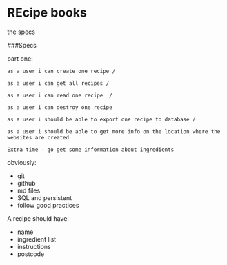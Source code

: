 # REcipe books
the specs

###Specs

part one:

    as a user i can create one recipe /
    
    as a user i can get all recipes /
    
    as a user i can read one recipe  /
    
    as a user i can destroy one recipe 
    
    as a user i should be able to export one recipe to database /
    
    as a user i should be able to get more info on the location where the websites are created
    
    Extra time - go get some information about ingredients
    
obviously:
- git
- github
- md files
- SQL and persistent
- follow good practices

A recipe should have:
- name
- ingredient list
- instructions
- postcode